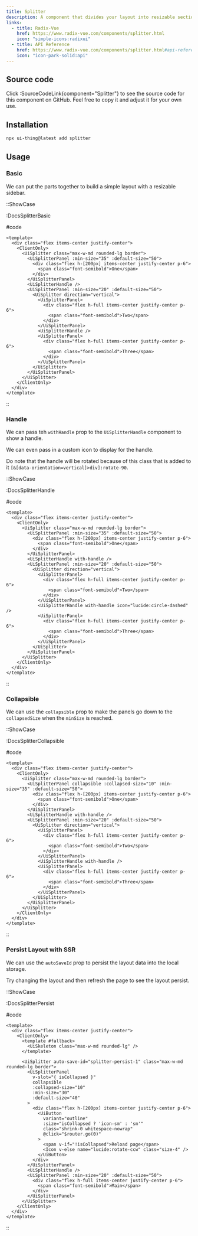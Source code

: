 ```yaml
---
title: Splitter
description: A component that divides your layout into resizable sections.
links:
  - title: Radix-Vue
    href: https://www.radix-vue.com/components/splitter.html
    icon: "simple-icons:radixui"
  - title: API Reference
    href: https://www.radix-vue.com/components/splitter.html#api-reference
    icon: "icon-park-solid:api"
---
```


## Source code

Click :SourceCodeLink{component="Splitter"} to see the source code for this component on GitHub. Feel free to copy it and adjust it for your own use.

## Installation

```bash
npx ui-thing@latest add splitter
```

## Usage

### Basic

We can put the parts together to build a simple layout with a resizable sidebar.

::ShowCase

:DocsSplitterBasic

#code

<!-- automd:file src="../../app/components/content/Docs/Splitter/DocsSplitterBasic.vue" code lang="vue" -->

```vue [DocsSplitterBasic.vue]
<template>
  <div class="flex items-center justify-center">
    <ClientOnly>
      <UiSplitter class="max-w-md rounded-lg border">
        <UiSplitterPanel :min-size="35" :default-size="50">
          <div class="flex h-[200px] items-center justify-center p-6">
            <span class="font-semibold">One</span>
          </div>
        </UiSplitterPanel>
        <UiSplitterHandle />
        <UiSplitterPanel :min-size="20" :default-size="50">
          <UiSplitter direction="vertical">
            <UiSplitterPanel>
              <div class="flex h-full items-center justify-center p-6">
                <span class="font-semibold">Two</span>
              </div>
            </UiSplitterPanel>
            <UiSplitterHandle />
            <UiSplitterPanel>
              <div class="flex h-full items-center justify-center p-6">
                <span class="font-semibold">Three</span>
              </div>
            </UiSplitterPanel>
          </UiSplitter>
        </UiSplitterPanel>
      </UiSplitter>
    </ClientOnly>
  </div>
</template>
```

<!-- /automd -->

::

### Handle

We can pass teh `withHandle` prop to the `UiSplitterHandle` component to show a handle.

We can even pass in a custom icon to display for the handle.

Do note that the handle will be rotated because of this class that is added to it `[&[data-orientation=vertical]>div]:rotate-90`.

::ShowCase

:DocsSplitterHandle

#code

<!-- automd:file src="../../app/components/content/Docs/Splitter/DocsSplitterHandle.vue" code lang="vue" -->

```vue [DocsSplitterHandle.vue]
<template>
  <div class="flex items-center justify-center">
    <ClientOnly>
      <UiSplitter class="max-w-md rounded-lg border">
        <UiSplitterPanel :min-size="35" :default-size="50">
          <div class="flex h-[200px] items-center justify-center p-6">
            <span class="font-semibold">One</span>
          </div>
        </UiSplitterPanel>
        <UiSplitterHandle with-handle />
        <UiSplitterPanel :min-size="20" :default-size="50">
          <UiSplitter direction="vertical">
            <UiSplitterPanel>
              <div class="flex h-full items-center justify-center p-6">
                <span class="font-semibold">Two</span>
              </div>
            </UiSplitterPanel>
            <UiSplitterHandle with-handle icon="lucide:circle-dashed" />
            <UiSplitterPanel>
              <div class="flex h-full items-center justify-center p-6">
                <span class="font-semibold">Three</span>
              </div>
            </UiSplitterPanel>
          </UiSplitter>
        </UiSplitterPanel>
      </UiSplitter>
    </ClientOnly>
  </div>
</template>
```

<!-- /automd -->

::

### Collapsible

We can use the `collapsible` prop to make the panels go down to the `collapsedSize` when the `minSize` is reached.

::ShowCase

:DocsSplitterCollapsible

#code

<!-- automd:file src="../../app/components/content/Docs/Splitter/DocsSplitterCollapsible.vue" code lang="vue" -->

```vue [DocsSplitterCollapsible.vue]
<template>
  <div class="flex items-center justify-center">
    <ClientOnly>
      <UiSplitter class="max-w-md rounded-lg border">
        <UiSplitterPanel collapsible :collapsed-size="10" :min-size="35" :default-size="50">
          <div class="flex h-[200px] items-center justify-center p-6">
            <span class="font-semibold">One</span>
          </div>
        </UiSplitterPanel>
        <UiSplitterHandle with-handle />
        <UiSplitterPanel :min-size="20" :default-size="50">
          <UiSplitter direction="vertical">
            <UiSplitterPanel>
              <div class="flex h-full items-center justify-center p-6">
                <span class="font-semibold">Two</span>
              </div>
            </UiSplitterPanel>
            <UiSplitterHandle with-handle />
            <UiSplitterPanel>
              <div class="flex h-full items-center justify-center p-6">
                <span class="font-semibold">Three</span>
              </div>
            </UiSplitterPanel>
          </UiSplitter>
        </UiSplitterPanel>
      </UiSplitter>
    </ClientOnly>
  </div>
</template>
```

<!-- /automd -->

::

### Persist Layout with SSR

We can use the `autoSaveId` prop to persist the layout data into the local storage.

Try changing the layout and then refresh the page to see the layout persist.

::ShowCase

:DocsSplitterPersist

#code

<!-- automd:file src="../../app/components/content/Docs/Splitter/DocsSplitterPersist.vue" code lang="vue" -->

```vue [DocsSplitterPersist.vue]
<template>
  <div class="flex items-center justify-center">
    <ClientOnly>
      <template #fallback>
        <UiSkeleton class="max-w-md rounded-lg" />
      </template>

      <UiSplitter auto-save-id="splitter-persist-1" class="max-w-md rounded-lg border">
        <UiSplitterPanel
          v-slot="{ isCollapsed }"
          collapsible
          :collapsed-size="10"
          :min-size="30"
          :default-size="40"
        >
          <div class="flex h-[200px] items-center justify-center p-6">
            <UiButton
              variant="outline"
              :size="isCollapsed ? 'icon-sm' : 'sm'"
              class="shrink-0 whitespace-nowrap"
              @click="$router.go(0)"
            >
              <span v-if="!isCollapsed">Reload page</span>
              <Icon v-else name="lucide:rotate-ccw" class="size-4" />
            </UiButton>
          </div>
        </UiSplitterPanel>
        <UiSplitterHandle />
        <UiSplitterPanel :min-size="20" :default-size="50">
          <div class="flex h-full items-center justify-center p-6">
            <span class="font-semibold">Main</span>
          </div>
        </UiSplitterPanel>
      </UiSplitter>
    </ClientOnly>
  </div>
</template>
```

<!-- /automd -->

::
